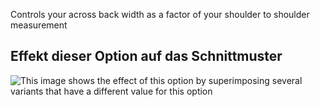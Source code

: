 Controls your across back width as a factor of your shoulder to shoulder measurement

## Effekt dieser Option auf das Schnittmuster

![This image shows the effect of this option by superimposing several variants that have a different value for this option](hugo_acrossbackfactor_sample.svg "Effect of this option on the pattern")
